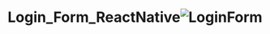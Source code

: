 # Login_Form_ReactNative![LoginForm](https://github.com/KAROUIFARES/Login_Form_ReactNative/assets/126524113/c8825321-602c-46cc-ae47-cb80e25857eb)

